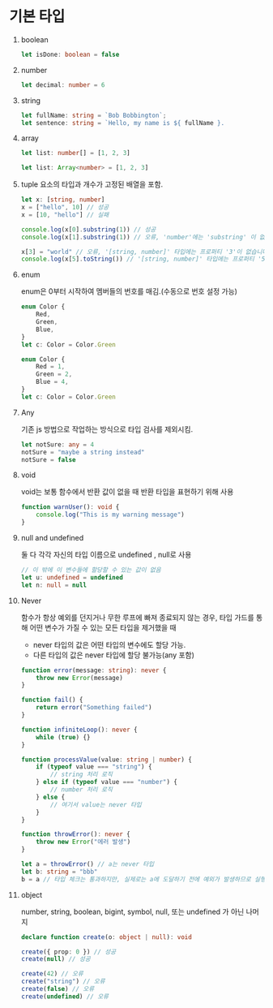 # 기본 타입

1.  boolean

    ```ts
    let isDone: boolean = false
    ```

2.  number

    ```ts
    let decimal: number = 6
    ```

3.  string

    ```ts
    let fullName: string = `Bob Bobbington`;
    let sentence: string = `Hello, my name is ${ fullName }.
    ```

4.  array

    ```ts
    let list: number[] = [1, 2, 3]

    let list: Array<number> = [1, 2, 3]
    ```

5.  tuple
    요소의 타입과 개수가 고정된 배열을 포함.

    ```ts
    let x: [string, number]
    x = ["hello", 10] // 성공
    x = [10, "hello"] // 실패

    console.log(x[0].substring(1)) // 성공
    console.log(x[1].substring(1)) // 오류, 'number'에는 'substring' 이 없습니다.

    x[3] = "world" // 오류, '[string, number]' 타입에는 프로퍼티 '3'이 없습니다.
    console.log(x[5].toString()) // '[string, number]' 타입에는 프로퍼티 '5'가 없습니다.
    ```

6.  enum

    enum은 0부터 시작하여 멤버들의 번호를 매김.(수동으로 번호 설정 가능)

    ```ts
    enum Color {
        Red,
        Green,
        Blue,
    }
    let c: Color = Color.Green
    ```

    ```ts
    enum Color {
        Red = 1,
        Green = 2,
        Blue = 4,
    }
    let c: Color = Color.Green
    ```

7.  Any

    기존 js 방법으로 작업하는 방식으로 타입 검사를 제외시킴.

    ```ts
    let notSure: any = 4
    notSure = "maybe a string instead"
    notSure = false
    ```

8.  void

    void는 보통 함수에서 반환 값이 없을 때 반환 타입을 표현하기 위해 사용

    ```ts
    function warnUser(): void {
        console.log("This is my warning message")
    }
    ```

9.  null and undefined

    둘 다 각각 자신의 타입 이름으로 undefined , null로 사용

    ```ts
    // 이 밖에 이 변수들에 할당할 수 있는 값이 없음
    let u: undefined = undefined
    let n: null = null
    ```

10. Never

    함수가 항상 예외를 던지거나 무한 루프에 빠져 종료되지 않는 경우, 타입 가드를 통해 어떤 변수가 가질 수 있는 모든 타입을 제거했을 때

    -   never 타입의 값은 어떤 타입의 변수에도 할당 가능.
    -   다른 타입의 값은 never 타입에 할당 불가능(any 포함)

    ```ts
    function error(message: string): never {
        throw new Error(message)
    }

    function fail() {
        return error("Something failed")
    }

    function infiniteLoop(): never {
        while (true) {}
    }

    function processValue(value: string | number) {
        if (typeof value === "string") {
            // string 처리 로직
        } else if (typeof value === "number") {
            // number 처리 로직
        } else {
            // 여기서 value는 never 타입
        }
    }

    function throwError(): never {
        throw new Error("에러 발생")
    }

    let a = throwError() // a는 never 타입
    let b: string = "bbb"
    b = a // 타입 체크는 통과하지만, 실제로는 a에 도달하기 전에 예외가 발생하므로 실행 불가능
    ```

11. object

    number, string, boolean, bigint, symbol, null, 또는 undefined 가 아닌 나머지

    ```ts
    declare function create(o: object | null): void

    create({ prop: 0 }) // 성공
    create(null) // 성공

    create(42) // 오류
    create("string") // 오류
    create(false) // 오류
    create(undefined) // 오류
    ```
